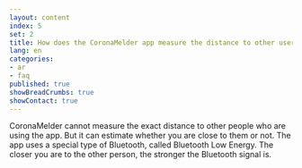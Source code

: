 ```yaml
---
layout: content
index: 5
set: 2
title: How does the CoronaMelder app measure the distance to other users of the app?
lang: en
categories:
- ar
- faq
published: true
showBreadCrumbs: true
showContact: true
---
```


CoronaMelder cannot measure the exact distance to other people who are using the app. But it can estimate whether you are close to them or not.
The app uses a special type of Bluetooth, called Bluetooth Low Energy. The closer you are to the other person, the stronger the Bluetooth signal is.

